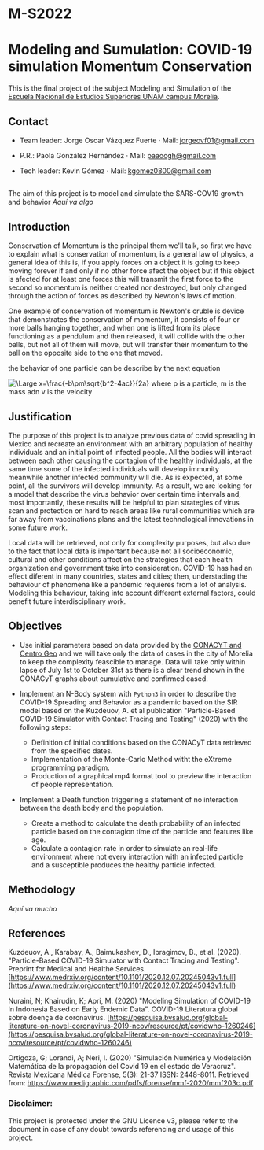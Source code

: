 # M-S2022
# Modeling and Sumulation: COVID-19 simulation Momentum Conservation
This is the final project of the subject Modeling and Simulation of the [Escuela Nacional de Estudios Superiores UNAM campus Morelia](https://www.enesmorelia.unam.mx/).

## Contact

- Team leader: Jorge Oscar Vázquez Fuerte 
     · Mail: jorgeovf01@gmail.com 
     
- P.R.: Paola González Hernández
     · Mail: paaoogh@gmail.com

- Tech leader: Kevin Gómez 
     · Mail: kgomez0800@gmail.com
     
##

The aim of this project is to model and simulate the SARS-COV19 growth and behavior *Aquí va algo*

## Introduction
Conservation of Momentum is the principal them we'll talk, so first we have to explain what is conservation of momentum, is a general law of physics, a general idea of this is, if you apply forces on a object it is going to keep moving forever if and only if no other force afect the object but if this object is afected for at least one forces this will transmit the first force to the second so momentum is neither created nor destroyed, but only changed through the action of forces as described by Newton's laws of motion.

One example of conservation of momentum is Newton's cruble is device that demonstrates the conservation of momentum, it consists of four or more balls hanging together, and when one is lifted from its place functioning as a pendulum and then released, it will collide with the other balls, but not all of them will move, but will transfer their momentum to the ball on the opposite side to the one that moved.

the behavior of one particle can be describe by the next equation


<img src="https://latex.codecogs.com/svg.latex?\Large&space;p=mv" title="\Large x=\frac{-b\pm\sqrt{b^2-4ac}}{2a}" />
where p is a particle, m is the mass adn v is the velocity






## Justification

The purpose of this project is to analyze previous data of covid spreading in Mexico and recreate an environment with an arbitrary population of healthy individuals and an initial point of infected people. All the bodies will interact between each other causing the contagion of the healthy individuals, at the same time some of the infected individuals will develop immunity meanwhile another infected community will die. As is expected, at some point, all the survivors will develop immunity.  As a result, we are looking for a model that describe the virus behavior over certain time intervals and, most importantly, these results will be helpful to plan strategies of virus scan and protection on hard to reach areas like rural communities which are far away from vaccinations plans and the latest technological innovations in some future work.

Local data will be retrieved, not only for complexity purposes, but also due to the fact that local data is important because not all socioeconomic, cultural and other conditions affect on the strategies that each health organization and government take into consideration. COVID-19 has had an effect diferent in many countries, states and cities; then, understading the behaviour of phenomena like a pandemic requieres from a lot of analysis. Modeling this behaviour, taking into account different external factors, could benefit future interdisciplinary work.

## Objectives

* Use initial parameters based on data provided by the [CONACYT and Centro Geo](https://datos.covid-19.conacyt.mx/) and we will take only the data of cases in the city of Morelia to keep the complexity feascible to manage. Data will take only within lapse of July 1st to October 31st as there is a clear trend shown in the CONACyT graphs about cumulative and confirmed cased.

* Implement an N-Body system with `Python3` in order to describe the COVID-19 Spreading and Behavior as a pandemic based on the SIR model based on the Kuzdeuov, A. et al publication "Particle-Based COVID-19 Simulator with Contact Tracing and Testing" (2020) with the following steps:
     * Definition of initial conditions based on the CONACyT data retrieved from the specified dates.
     * Implementation of the Monte-Carlo Method witht the eXtreme programming paradigm. 
     * Production of a graphical mp4 format tool to preview the interaction of people representation.

* Implement a Death function triggering a statement of no interaction between the death body and the population.
     * Create a method to calculate the death probability of an infected particle based on the contagion time of the particle and features like age.
     * Calculate a contagion rate in order to simulate an real-life environment where not every interaction with an infected particle and a susceptible produces the healthy particle infected.

## Methodology

*Aquí va mucho*

## References
Kuzdeuov, A., Karabay, A., Baimukashev, D., Ibragimov, B., et al. (2020). "Particle-Based COVID-19 Simulator with Contact Tracing and Testing". Preprint for Medical and Healthe Services. [https://www.medrxiv.org/content/10.1101/2020.12.07.20245043v1.full](https://www.medrxiv.org/content/10.1101/2020.12.07.20245043v1.full)


Nuraini, N; Khairudin, K; Apri, M. (2020) "Modeling Simulation of COVID-19 In Indonesia Based on Early Endemic Data". COVID-19 Literatura global sobre doença de coronavírus. [https://pesquisa.bvsalud.org/global-literature-on-novel-coronavirus-2019-ncov/resource/pt/covidwho-1260246](https://pesquisa.bvsalud.org/global-literature-on-novel-coronavirus-2019-ncov/resource/pt/covidwho-1260246)

Ortigoza, G; Lorandi, A; Neri, I. (2020) "Simulación Numérica y Modelación Matemática de la propagación del Covid 19 en el estado de Veracruz". Revista Mexicana Médica Forense, 5(3): 21-37 ISSN: 2448-8011. Retrieved from: https://www.medigraphic.com/pdfs/forense/mmf-2020/mmf203c.pdf



### Disclaimer: 
This project is protected under the GNU Licence v3, please refer to the document in case of any doubt towards referencing and usage of this project.
